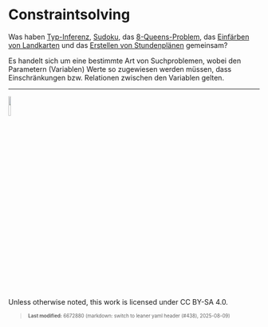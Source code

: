# Constraintsolving

Was haben [Typ-Inferenz](https://en.wikipedia.org/wiki/Type_inference),
[Sudoku](https://en.wikipedia.org/wiki/Sudoku), das
[8-Queens-Problem](https://en.wikipedia.org/wiki/Eight_queens_puzzle),
das [Einfärben von
Landkarten](https://en.wikipedia.org/wiki/Graph_coloring) und das
[Erstellen von
Stundenplänen](https://en.wikipedia.org/wiki/Resource_allocation)
gemeinsam?

Es handelt sich um eine bestimmte Art von Suchproblemen, wobei den
Parametern (Variablen) Werte so zugewiesen werden müssen, dass
Einschränkungen bzw. Relationen zwischen den Variablen gelten.

------------------------------------------------------------------------

<img src="https://licensebuttons.net/l/by-sa/4.0/88x31.png" width="10%">

Unless otherwise noted, this work is licensed under CC BY-SA 4.0.

<blockquote><p><sup><sub><strong>Last modified:</strong> 6672880 (markdown: switch to leaner yaml header (#438), 2025-08-09)<br></sub></sup></p></blockquote>
